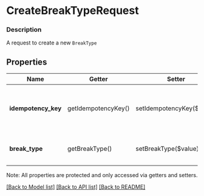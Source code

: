 # CreateBreakTypeRequest

### Description

A request to create a new `BreakType`

## Properties
Name | Getter | Setter | Type | Description | Notes
------------ | ------------- | ------------- | ------------- | ------------- | -------------
**idempotency_key** | getIdempotencyKey() | setIdempotencyKey($value) | **string** | Unique string value to insure idempotency of the operation | [optional] 
**break_type** | getBreakType() | setBreakType($value) | [**\SquareConnect\Model\BreakType**](BreakType.md) | The &#x60;BreakType&#x60; to be created. | 

Note: All properties are protected and only accessed via getters and setters.

[[Back to Model list]](../../README.md#documentation-for-models) [[Back to API list]](../../README.md#documentation-for-api-endpoints) [[Back to README]](../../README.md)

